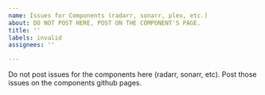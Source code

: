 ```yaml
---
name: Issues for Components (radarr, sonarr, plex, etc.)
about: DO NOT POST HERE, POST ON THE COMPONENT'S PAGE.
title: ''
labels: invalid
assignees: ''

---
```


Do not post issues for the components here (radarr, sonarr, etc).
Post those issues on the components github pages.
